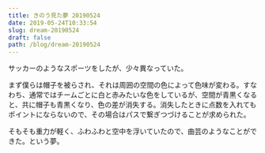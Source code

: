 ```yaml
---
title: きのう見た夢 20190524
date: 2019-05-24T10:33:54
slug: dream-20190524
draft: false
path: /blog/dream-20190524
---
```


サッカーのようなスポーツをしたが、少々異なっていた。

まず僕らは帽子を被らされ、それは周囲の空間の色によって色味が変わる。すなわち、通常ではチームごとに白と赤みたいな色をしているが、空間が青黒くなると、共に帽子も青黒くなり、色の差が消失する。消失したときに点数を入れてもポイントにならないので、その場合はパスで繋ぎつづけることが求められた。

そもそも重力が軽く、ふわふわと空中を浮いていたので、曲芸のようなことができた。という夢。
